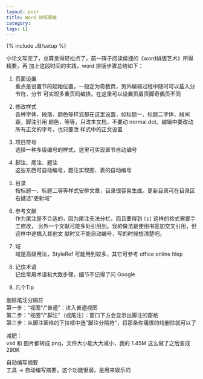 ```yaml
---
layout: post
title: Word 排版要略
category:
tags: []
---
```

{% include JB/setup %}

小论文写完了，总算觉得轻松点了，前一阵子阅读侯捷的《word排版艺术》所得精要，再
加上这段时间的实践，word 排版步骤总结如下：

1. 页面设置<br>
重点是设置节的起始位置，一般定为奇数页，另外编辑过程中随时可以插入分节符，分节
可实现多重页码编排。在这里可以设置页眉页脚奇偶页不同

2. 修改样式<br>
各种字体、段落、颜色等样式都在这里设置，如标题一、标题二字体、段间距，脚注引用
颜色，等等，只改本文档，不要动 normal.dot。编辑中要改动所有正文的字号，也只要改
样式中的正文设置

3. 项目符号<br>
选择一种多级编号的样式，这里可实现章节自动编号

4. 脚注、尾注、题注<br>
这些东西可自动编号，题注实现图、表的自动编号

5. 目录<br>
按标题一、标题二等等样式安排文章，目录很容易生成。更新目录可在目录区右键选"更新域"

6. 参考文献<br>
作为尾注是不合适的，因为尾注无法分栏，而且要得到 `[1]` 这样的格式需要手工修改，
另外一个文献可能多处引用到。我的做法是使用书签加交叉引用，但这样中途插入其他文
献时又不能自动编号，写的时候想清楚吧。

7. 域<br>
域是高级用法，StyleRef 可能用到较多，其它可参考 office online hlep

8. 记住术语<br>
记住常用术语和大致步骤，细节不记得了问 Google

9. 几个Tip

删除尾注分隔符<br>
第一步：&quot;视图&quot;/&quot;普通&quot;：进入普通视图<br>
第二步：&quot;视图&quot;/&quot;脚注&quot;（或尾注）：窗口下方会显示出脚注的窗格<br>
第三步：从脚注窗格的下拉框中选&quot;脚注分隔符&quot;，将那条你痛恨的线删除就可以了

减肥：<br>
vsd 和 图片都转成 png，文件大小能大大减小，我的 1.45M 这么做了之后变成290K

自动编写摘要<br>
工具 -&gt; 自动编写摘要，这个功能很弱，是用来娱乐的
